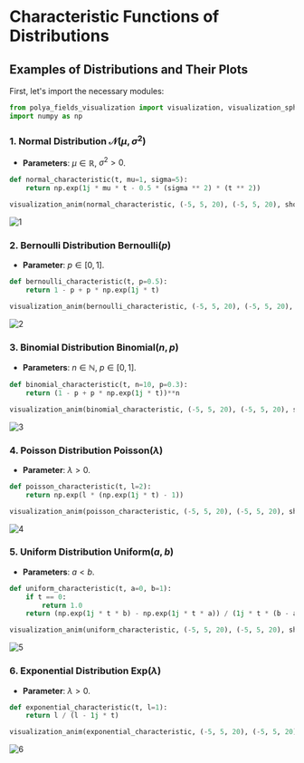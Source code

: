 # Characteristic Functions of Distributions

## Examples of Distributions and Their Plots
First, let's import the necessary modules:
```python
from polya_fields_visualization import visualization, visualization_sphere, animate_sphere, visualization_anim
import numpy as np
```

### 1. Normal Distribution $\mathcal{N}(\mu, \sigma^2)$
- **Parameters**: $\mu \in \mathbb{R}$, $\sigma^2 > 0$.
```python
def normal_characteristic(t, mu=1, sigma=5):
    return np.exp(1j * mu * t - 0.5 * (sigma ** 2) * (t ** 2))

visualization_anim(normal_characteristic, (-5, 5, 20), (-5, 5, 20), show_vectors=True, num_particles=100, title_plot="Graph of the characteristic function of the normal distribution")
```
![1](images/norm.gif)

### 2. Bernoulli Distribution $\text{Bernoulli}(p)$
- **Parameter**: $p \in [0, 1]$.
```python
def bernoulli_characteristic(t, p=0.5):
    return 1 - p + p * np.exp(1j * t)

visualization_anim(bernoulli_characteristic, (-5, 5, 20), (-5, 5, 20), show_vectors=True, num_particles=100, title_plot="Graph of the characteristic function of the bernoulli distribution")
```
![2](images/bernoulli.gif)
### 3. Binomial Distribution $\text{Binomial}(n, p)$
- **Parameters**: $n \in \mathbb{N}$, $p \in [0, 1]$.
```python
def binomial_characteristic(t, n=10, p=0.3):
    return (1 - p + p * np.exp(1j * t))**n

visualization_anim(binomial_characteristic, (-5, 5, 20), (-5, 5, 20), show_vectors=True, num_particles=100, title_plot="Graph of the characteristic function of the binomial distribution")
```
![3](images/binomial.gif)

### 4. Poisson Distribution $\text{Poisson}(\lambda)$
- **Parameter**: $\lambda > 0$.
```python
def poisson_characteristic(t, l=2):
    return np.exp(l * (np.exp(1j * t) - 1))

visualization_anim(poisson_characteristic, (-5, 5, 20), (-5, 5, 20), show_vectors=True, num_particles=100, title_plot="Graph of the characteristic function of the Poisson distribution")
```
![4](images/poisson.gif)
### 5. Uniform Distribution $\text{Uniform}(a, b)$
- **Parameters**: $a < b$.
```python
def uniform_characteristic(t, a=0, b=1):
    if t == 0:
        return 1.0
    return (np.exp(1j * t * b) - np.exp(1j * t * a)) / (1j * t * (b - a))

visualization_anim(uniform_characteristic, (-5, 5, 20), (-5, 5, 20), show_vectors=True, num_particles=100, title_plot="Graph of the characteristic function of the uniform distribution")
```
![5](images/uniform.gif)
### 6. Exponential Distribution $\text{Exp}(\lambda)$
- **Parameter**: $\lambda > 0$.
```python
def exponential_characteristic(t, l=1):
    return l / (l - 1j * t)

visualization_anim(exponential_characteristic, (-5, 5, 20), (-5, 5, 20), show_vectors=True, num_particles=100, title_plot="Graph of the characteristic function of the exponential distribution")
```
![6](images/exp.gif)
